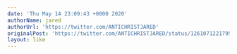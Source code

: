 ```yaml
---
date: 'Thu May 14 23:09:43 +0000 2020'
authorName: jared
authorUrl: 'https://twitter.com/ANTICHRISTJARED'
originalPost: 'https://twitter.com/ANTICHRISTJARED/status/1261071221795454978'
layout: like
---
```

